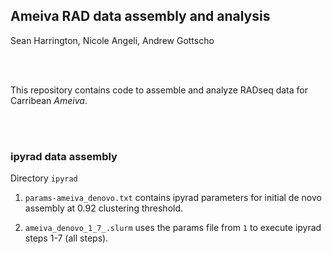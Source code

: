 ## Ameiva RAD data assembly and analysis

Sean Harrington, Nicole Angeli, Andrew Gottscho

<br>
<br>

This repository contains code to assemble and analyze RADseq data for Carribean *Ameiva*.

<br>
<br>



### ipyrad data assembly

Directory `ipyrad`

1. `params-ameiva_denovo.txt` contains ipyrad parameters for initial de novo assembly at 0.92 clustering threshold.

2. `ameiva_denovo_1_7_.slurm` uses the params file from `1` to execute ipyrad steps 1-7 (all steps).





